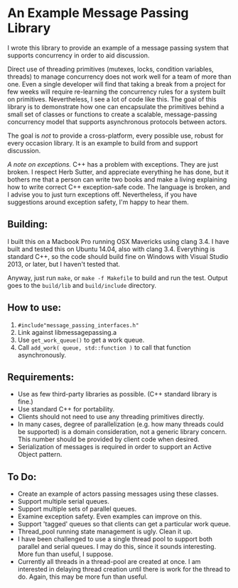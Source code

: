 
An Example Message Passing Library
=

I wrote this library to provide an example of a message passing system that
supports concurrency in order to aid discussion.

Direct use of threading primitives (mutexes, locks, condition variables,
threads) to manage concurrency does not work well for a team of more than one.
Even a single developer will find that taking a break from a project for few
weeks will require re-learning the concurrency rules for a system built on
primitives. Nevertheless, I see a lot of code like this. The goal of this
library is to demonstrate how one can encapsulate the primitives behind a
small set of classes or functions to create a scalable, message-passing
concurrency model that supports asynchronous protocols between actors.

The goal is *not* to provide a cross-platform, every possible use, robust for
every occasion library. It is an example to build from and support
discussion.

*A note on exceptions.* C++ has a problem with exceptions. They are just
broken. I respect Herb Sutter, and appreciate everything he has done, but it
bothers me that a person can write two books and make a living explaining how
to write correct C++ exception-safe code. The language is broken, and I
advise you to just turn exceptions off. Nevertheless, if you have suggestions
around exception safety, I'm happy to hear them.

Building:
-
I built this on a Macbook Pro running OSX Mavericks using clang 3.4. I have built and tested this on Ubuntu 14.04, also with clang 3.4. Everything is standard C++, so the code should build fine on Windows with Visual Studio 2013, or later, but I haven't tested that.

Anyway, just run `make`, or `make -f Makefile` to build and run the test. Output goes to the `build/lib` and `build/include` directory.

How to use:
-
1. `#include"message_passing_interfaces.h"`
2. Link against libmessagepassing.a
3. Use `get_work_queue()` to get a work queue.
4. Call `add_work( queue, std::function )` to call that function asynchronously.

Requirements:
-
* Use as few third-party libraries as possible. (C++ standard library is fine.)
* Use standard C++ for portability.
* Clients should not need to use any threading primitives directly.
* In many cases, degree of parallelization (e.g. how many threads could be
  supported) is a domain consideration, not a generic library concern. This
  number should be provided by client code when desired.
* Serialization of messages is required in order to support an
  Active Object pattern.


To Do:
-
* Create an example of actors passing messages using these classes.
* Support multiple serial queues.
* Support multiple sets of parallel queues.
* Examine exception safety. Even examples can improve on this.
* Support 'tagged' queues so that clients can get a particular work queue.
* Thread_pool running state management is ugly. Clean it up.
* I have been challenged to use a single thread pool to support both parallel
  and serial queues. I may do this, since it sounds interesting. More fun than
  useful, I suppose.
* Currently all threads in a thread-pool are created at once. I am interested
  in delaying thread creation until there is work for the thread to do. Again,
  this may be more fun than useful.
